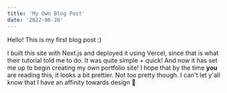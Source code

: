 ```yaml
---
title: 'My Own Blog Post'
date: '2022-06-28'
---
```


Hello! This is my first blog post :)

I built this site with Next.js and deployed it using Vercel, since that is what their tutorial told me to do. It was quite simple + quick! And now it has set me up to begin creating my own portfolio site! I hope that by the time **you** are reading this, it looks a bit prettier. Not _too_ pretty though. I can't let y'all know that I have an affinity towards design 🫣
